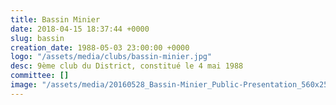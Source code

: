 ```yaml
---
title: Bassin Minier
date: 2018-04-15 18:37:44 +0000
slug: bassin
creation_date: 1988-05-03 23:00:00 +0000
logo: "/assets/media/clubs/bassin-minier.jpg"
desc: 9ème club du District, constitué le 4 mai 1988
committee: []
image: "/assets/media/20160528_Bassin-Minier_Public-Presentation_560x250.JPG"
---
```

